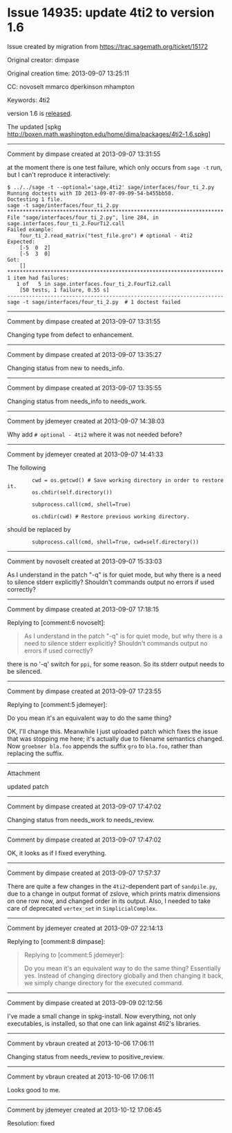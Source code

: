 # Issue 14935: update 4ti2 to version 1.6

Issue created by migration from https://trac.sagemath.org/ticket/15172

Original creator: dimpase

Original creation time: 2013-09-07 13:25:11

CC:  novoselt mmarco dperkinson mhampton

Keywords: 4ti2

version 1.6 is [released](http://4ti2.de).

The updated [spkg http://boxen.math.washington.edu/home/dima/packages/4ti2-1.6.spkg]


---

Comment by dimpase created at 2013-09-07 13:31:55

at the moment there is one test failure, which only occurs from `sage -t` run, but I can't reproduce it interactively:

```
$ ../../sage -t --optional='sage,4ti2' sage/interfaces/four_ti_2.py
Running doctests with ID 2013-09-07-09-09-54-b455bb50.
Doctesting 1 file.
sage -t sage/interfaces/four_ti_2.py
**********************************************************************
File "sage/interfaces/four_ti_2.py", line 284, in sage.interfaces.four_ti_2.FourTi2.call
Failed example:
    four_ti_2.read_matrix("test_file.gro") # optional - 4ti2
Expected:
    [-5  0  2]
    [-5  3  0]
Got:
    []
**********************************************************************
1 item had failures:
   1 of   5 in sage.interfaces.four_ti_2.FourTi2.call
    [50 tests, 1 failure, 0.55 s]
----------------------------------------------------------------------
sage -t sage/interfaces/four_ti_2.py  # 1 doctest failed
```



---

Comment by dimpase created at 2013-09-07 13:31:55

Changing type from defect to enhancement.


---

Comment by dimpase created at 2013-09-07 13:35:27

Changing status from new to needs_info.


---

Comment by dimpase created at 2013-09-07 13:35:55

Changing status from needs_info to needs_work.


---

Comment by jdemeyer created at 2013-09-07 14:38:03

Why add `# optional - 4ti2` where it was not needed before?


---

Comment by jdemeyer created at 2013-09-07 14:41:33

The following

```
        cwd = os.getcwd() # Save working directory in order to restore it.
        os.chdir(self.directory())

        subprocess.call(cmd, shell=True)

        os.chdir(cwd) # Restore previous working directory.
```

should be replaced by

```
        subprocess.call(cmd, shell=True, cwd=self.directory())
```



---

Comment by novoselt created at 2013-09-07 15:33:03

As I understand in the patch "-q" is for quiet mode, but why there is a need to silence stderr explicitly? Shouldn't commands output no errors if used correctly?


---

Comment by dimpase created at 2013-09-07 17:18:15

Replying to [comment:6 novoselt]:
> As I understand in the patch "-q" is for quiet mode, but why there is a need to silence stderr explicitly? Shouldn't commands output no errors if used correctly?

there is no '-q' switch for `ppi`, for some reason. So its stderr output needs to be silenced.


---

Comment by dimpase created at 2013-09-07 17:23:55

Replying to [comment:5 jdemeyer]:

Do you mean it's an equivalent way to do the same thing?

OK, I'll change this. Meanwhile I just uploaded patch which fixes the issue that was stopping me here; it's actually due to filename semantics changed. Now `groebner bla.foo` appends the suffix `gro` to `bla.foo`, rather than replacing the suffix.


---

Attachment

updated patch


---

Comment by dimpase created at 2013-09-07 17:47:02

Changing status from needs_work to needs_review.


---

Comment by dimpase created at 2013-09-07 17:47:02

OK, it looks as if I fixed everything.


---

Comment by dimpase created at 2013-09-07 17:57:37

There are quite a few changes in the `4ti2`-dependent part of `sandpile.py`, due to a change in output format of zslove, which prints matrix dimensions on one row now, and changed order in its output. Also, I needed to take care of deprecated `vertex_set` in `SimplicialComplex`.


---

Comment by jdemeyer created at 2013-09-07 22:14:13

Replying to [comment:8 dimpase]:
> Replying to [comment:5 jdemeyer]:
> 
> Do you mean it's an equivalent way to do the same thing?
Essentially yes. Instead of changing directory globally and then changing it back, we simply change directory for the executed command.


---

Comment by dimpase created at 2013-09-09 02:12:56

I've made a small change in spkg-install. Now everything, not only executables, is installed, so  that one can link against 4ti2's libraries.


---

Comment by vbraun created at 2013-10-06 17:06:11

Changing status from needs_review to positive_review.


---

Comment by vbraun created at 2013-10-06 17:06:11

Looks good to me.


---

Comment by jdemeyer created at 2013-10-12 17:06:45

Resolution: fixed
